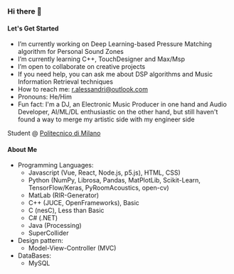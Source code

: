 ### Hi there 👋

<!--
**RobertoAlessandri/RobertoAlessandri** is a ✨ _special_ ✨ repository because its `README.md` (this file) appears on your GitHub profile.

Here are some ideas to get you started:

- 🔭 I’m currently working on ...
- 🌱 I’m currently learning ...
- 👯 I’m looking to collaborate on ...
- 🤔 I’m looking for help with ...
- 💬 Ask me about ...
- 📫 How to reach me: ...
- 😄 Pronouns: ...
- ⚡ Fun fact: ...
-->

#### Let's Get Started
-  I’m currently working on Deep Learning-based Pressure Matching algorithm for Personal Sound Zones
-  I’m currently learning C++, TouchDesigner and Max/Msp
-  I’m open to collaborate on creative projects
-  If you need help, you can ask me about DSP algorithms and  Music Information Retrieval techniques
-  How to reach me: r.alessandri@outlook.com
-  Pronouns: He/Him
-  Fun fact: I'm a DJ, an Electronic Music Producer in one hand and Audio Developer, AI/ML/DL enthusiastic on the other hand, but still haven't found a way to merge my artistic side with my engineer side

Student @ [Politecnico di Milano](https://www.polimi.it/)

#### About Me
- Programming Languages: 
  * Javascript (Vue, React, Node.js, p5.js), HTML, CSS) 
  * Python (NumPy, Librosa, Pandas, MatPlotLib, Scikit-Learn, TensorFlow/Keras, PyRoomAcoustics, open-cv)
  * MatLab (RIR-Generator)
  * C++ (JUCE, OpenFrameworks), Basic
  * C (nesC), Less than Basic
  * C# (.NET)
  * Java (Processing)
  * SuperCollider
- Design pattern:
  * Model-View-Controller (MVC)
- DataBases:
  * MySQL


